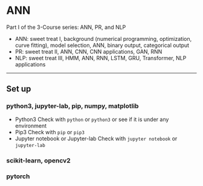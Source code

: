 # ANN

Part I of the 3-Course series: ANN, PR, and NLP
  * ANN: sweet treat I, background (numerical programming, optimization, curve fitting), model selection, ANN, binary output, categorical output
  * PR: sweet treat II, ANN, CNN, CNN applications, GAN, RNN
  * NLP: sweet treat III, HMM, ANN, RNN, LSTM, GRU, Transformer, NLP applications
  
---

## Set up
### python3, jupyter-lab, pip, numpy, matplotlib
  * Python3
  Check with ```python``` or ```python3``` or see if it is under any environment
  * Pip3
  Check with ```pip``` or ```pip3```
  * Jupyter notebook or Jupyter-lab
  Check with ```jupyter notebook``` or ```jupyter-lab```
 

### scikit-learn, opencv2
### pytorch
  

